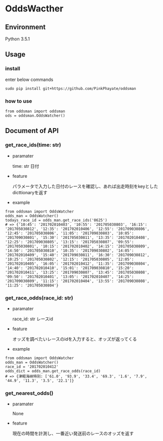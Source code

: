 # OddsWacther

## Environment
Python 3.5.1

## Usage

### install
enter below commands

```sudo pip install git+https://github.com/PinkPhayate/oddsman```

### how to use
```
from oddsman import oddsman
ods = oddsman.OddsWatcher()
```

## Document of API
### get\_race\_ids(time: str)

* paramater

	time: str	日付

* feature
	
	パラメータで入力した日付のレースを確認し、あれば出走時刻をkeyとしたdicttionaryを返す

* example

```
from oddsman import OddsWatcher
odds_man = OddsWatcher()
todays_race_id = odds_man.get_race_ids('0625')
# => {'10:45': '201702010403', '10:55': '201705030803', '16:15': '201705030812', '12:35': '201702010406', '12:55': '201709030806', '12:45': '201705030806', '11:05': '201709030803', '10:05': '201709030801', '15:30': '201705030811', '13:35': '201702010408', '12:25': '201709030805', '13:15': '201705030807', '09:55': '201705030801', '10:15': '201702010402', '14:15': '201705030809', '14:50': '201705030810', '10:35': '201709030802', '14:05': '201702010409', '15:40': '201709030811', '16:30': '201709030812', '10:25': '201705030802', '12:15': '201705030805', '12:05': '201702010405', '16:05': '201702010412', '11:35': '201709030804', '14:40': '201702010410', '15:01': '201709030810', '15:20': '201702010411', '13:25': '201709030807', '13:45': '201705030808', '09:50': '201702010401', '13:05': '201702010407', '14:25': '201709030809', '11:15': '201702010404', '13:55': '201709030808', '11:25': '201705030804'}
```

### get\_race\_odds(race\_id: str)

* paramater

	race\_id: str	レースid

* feature
	
	オッズを調べたいレースのidを入力すると、オッズが返ってくる

* example

```
from oddsman import OddsWatcher
odds_man = OddsWatcher()
race_id = '201702010412'
odds_dict = odds_man.get_race_odds(race_id)
# => {津軽海峡特別: ['61.0', '93.9', '33.4', '69.3', '1.6', '7.9', '44.9', '11.3', '3.5', '22.1']}
```

### get\_nearest\_odds()

* paramater

	None

* feature

	現在の時間を計測し、一番近い発送前のレースのオッズを返す

	
